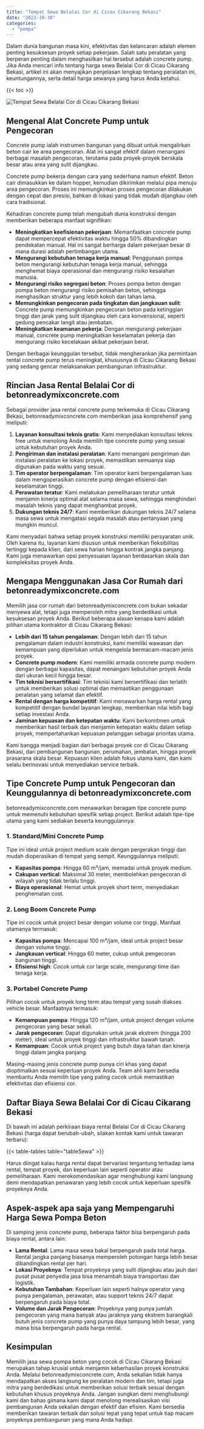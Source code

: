 ```yaml
---
title: "Tempat Sewa Belalai Cor di Cicau Cikarang Bekasi"
date: "2023-10-30"
categories: 
  - "pompa"
---
```


Dalam dunia bangunan masa kini, efektivitas dan kelancaran adalah elemen penting kesuksesan proyek setiap pekerjaan. Salah satu peralatan yang berperan penting dalam menghasilkan hal tersebut adalah concrete pump. Jika Anda mencari info tentang harga sewa Belalai Cor di Cicau Cikarang Bekasi, artikel ini akan menyajikan penjelasan lengkap tentang peralatan ini, keuntungannya, serta detail harga sewanya yang harus Anda ketahui.

{{< toc >}}

![Tempat Sewa Belalai Cor di Cicau Cikarang Bekasi](https://betoncor8.github.io/pump/concrete-pump%20(24).png)

## Mengenal Alat Concrete Pump untuk Pengecoran

Concrete pump ialah instrumen bangunan yang dibuat untuk mengalirkan beton cair ke area pengecoran. Alat ini sangat efektif dalam menangani berbagai masalah pengecoran, terutama pada proyek-proyek berskala besar atau area yang sulit dijangkau.

Concrete pump bekerja dengan cara yang sederhana namun efektif. Beton cair dimasukkan ke dalam hopper, kemudian dikirimkan melalui pipa menuju area pengecoran. Proses ini memungkinkan proses pengecoran dilakukan dengan cepat dan presisi, bahkan di lokasi yang tidak mudah dijangkau oleh cara tradisional.

Kehadiran concrete pump telah mengubah dunia konstruksi dengan memberikan beberapa manfaat signifikan:

- **Meningkatkan keefisienan pekerjaan**: Memanfaatkan concrete pump dapat mempercepat efektivitas waktu hingga 50% dibandingkan pendekatan manual. Hal ini sangat berharga dalam pekerjaan besar di mana durasi adalah pertimbangan utama.
- **Mengurangi kebutuhan tenaga kerja manual**: Penggunaan pompa beton mengurangi kebutuhan tenaga kerja manual, sehingga menghemat biaya operasional dan mengurangi risiko kesalahan manusia.
- **Mengurangi risiko segregasi beton**: Proses pompa beton dengan pompa beton mengurangi risiko pemisahan beton, sehingga menghasilkan struktur yang lebih kokoh dan tahan lama.
- **Memungkinkan pengecoran pada tingkatan dan jangkauan sulit**: Concrete pump memungkinkan pengecoran beton pada ketinggian tinggi dan jarak yang sulit dijangkau oleh cara konvensional, seperti gedung pencakar langit atau jembatan.
- **Meningkatkan keamanan pekerja**: Dengan mengurangi pekerjaan manual, concrete pump meningkatkan keselamatan pekerja dan mengurangi risiko kecelakaan akibat pekerjaan berat.

Dengan berbagai keunggulan tersebut, tidak mengherankan jika permintaan rental concrete pump terus meningkat, khususnya di Cicau Cikarang Bekasi yang sedang gencar melaksanakan pembangunan infrastruktur.

## Rincian Jasa Rental Belalai Cor di betonreadymixconcrete.com

Sebagai provider jasa rental concrete pump terkemuka di Cicau Cikarang Bekasi, betonreadymixconcrete.com memberikan jasa komprehensif yang meliputi:

1. **Layanan konsultasi teknis gratis**: Kami menyediakan konsultasi teknis free untuk menolong Anda memilih tipe concrete pump yang sesuai untuk kebutuhan proyek Anda.
2. **Pengiriman dan instalasi peralatan**: Kami menangani pengiriman dan instalasi peralatan ke lokasi proyek, memastikan semuanya siap digunakan pada waktu yang sesuai.
3. **Tim operator berpengalaman**: Tim operator kami berpengalaman luas dalam mengoperasikan concrete pump dengan efisiensi dan keselamatan tinggi.
4. **Perawatan teratur**: Kami melakukan pemeliharaan teratur untuk menjamin kinerja optimal alat selama masa sewa, sehingga menghindari masalah teknis yang dapat menghambat proyek.
5. **Dukungan teknis 24/7**: Kami memberikan dukungan teknis 24/7 selama masa sewa untuk mengatasi segala masalah atau pertanyaan yang mungkin muncul.

Kami menyadari bahwa setiap proyek konstruksi memiliki persyaratan unik. Oleh karena itu, layanan kami disusun untuk memberikan fleksibilitas tertinggi kepada klien, dari sewa harian hingga kontrak jangka panjang. Kami juga menawarkan opsi penyesuaian layanan berdasarkan skala dan kompleksitas proyek Anda.

## Mengapa Menggunakan Jasa Cor Rumah dari betonreadymixconcrete.com

Memilih jasa cor rumah dari betonreadymixconcrete.com bukan sekadar menyewa alat, tetapi juga memperoleh mitra yang berdedikasi untuk kesuksesan proyek Anda. Berikut beberapa alasan kenapa kami adalah pilihan utama kontraktor di Cicau Cikarang Bekasi:

- **Lebih dari 15 tahun pengalaman**: Dengan lebih dari 15 tahun pengalaman dalam industri konstruksi, kami memiliki wawasan dan kemampuan yang diperlukan untuk mengelola bermacam-macam jenis proyek.
- **Concrete pump modern**: Kami memiliki armada concrete pump modern dengan berbagai kapasitas, dapat menangani kebutuhan proyek Anda dari ukuran kecil hingga besar.
- **Tim teknisi bersertifikasi**: Tim teknisi kami bersertifikasi dan terlatih untuk memberikan solusi optimal dan memastikan penggunaan peralatan yang selamat dan efektif.
- **Rental dengan harga kompetitif**: Kami menawarkan harga rental yang kompetitif dengan bundel layanan lengkap, memberikan nilai lebih bagi setiap investasi Anda.
- **Jaminan kepuasan dan ketepatan waktu**: Kami berkomitmen untuk memberikan hasil terbaik dan menjamin ketepatan waktu dalam setiap proyek, mempertahankan kepuasan pelanggan sebagai prioritas utama.

Kami bangga menjadi bagian dari berbagai proyek cor di Cicau Cikarang Bekasi, dari pembangunan bangunan, perumahan, jembatan, hingga proyek prasarana skala besar. Kepuasan klien adalah fokus utama kami, dan kami selalu berinovasi untuk menyediakan service terbaik.

## Tipe Concrete Pump untuk Pengecoran dan Keunggulannya di betonreadymixconcrete.com

betonreadymixconcrete.com menawarkan beragam tipe concrete pump untuk memenuhi kebutuhan spesifik setiap project. Berikut adalah tipe-tipe utama yang kami sediakan beserta keunggulannya:

### 1\. Standard/Mini Concrete Pump

Tipe ini ideal untuk project medium scale dengan pergerakan tinggi dan mudah dioperasikan di tempat yang sempit. Keunggulannya meliputi:

- **Kapasitas pompa**: Hingga 60 m³/jam, memadai untuk proyek medium.
- **Cakupan vertical**: Maksimal 30 meter, membolehkan pengecoran di wilayah yang tidak terlalu tinggi.
- **Biaya operasional**: Hemat untuk proyek short term, menyediakan penghematan cost.

### 2\. Long Boom Concrete Pump

Tipe ini cocok untuk project besar dengan volume cor tinggi. Manfaat utamanya termasuk:

- **Kapasitas pompa**: Mencapai 100 m³/jam, ideal untuk project besar dengan volume tinggi.
- **Jangkauan vertical**: Hingga 60 meter, cukup untuk pengecoran bangunan tinggi.
- **Efisiensi high**: Cocok untuk cor large scale, mengurangi time dan tenaga kerja.

### 3\. Portabel Concrete Pump

Pilihan cocok untuk proyek long term atau tempat yang susah diakses vehicle besar. Manfaatnya termasuk:

- **Kemampuan pompa**: Hingga 120 m³/jam, untuk project dengan volume pengecoran yang besar sekali.
- **Jarak pengecoran**: Dapat digunakan untuk jarak ekstrem (hingga 200 meter), ideal untuk proyek tinggi dan infrastruktur bawah tanah.
- **Kemampuan**: Cocok untuk project yang butuh daya tahan dan kinerja tinggi dalam jangka panjang.

Masing-masing jenis concrete pump punya ciri khas yang dapat dioptimalkan sesuai keperluan proyek Anda. Team ahli kami bersedia membantu Anda memilih tipe yang paling cocok untuk memastikan efektivitas dan efisiensi cor.

## Daftar Biaya Sewa Belalai Cor di Cicau Cikarang Bekasi

Di bawah ini adalah perkiraan biaya rental Belalai Cor di Cicau Cikarang Bekasi (harga dapat berubah-ubah, silakan kontak kami untuk tawaran terbaru):

{{< table-tables table="tableSewa" >}}

Harus diingat kalau harga rental dapat bervariasi tergantung terhadap lama rental, tempat proyek, dan keperluan lain seperti operator atau pemeliharaan. Kami merekomendasikan agar menghubungi kami langsung demi mendapatkan penawaran yang lebih cocok untuk keperluan spesifik proyeknya Anda.

## Aspek-aspek apa saja yang Mempengaruhi Harga Sewa Pompa Beton

Di samping jenis concrete pump, beberapa faktor bisa berpengaruh pada biaya rental, antara lain:

- **Lama Rental**: Lama masa sewa bakal berpengaruh pada total harga. Rental jangka panjang biasanya memperoleh potongan harga lebih besar dibandingkan rental per hari.
- **Lokasi Proyeknya**: Tempat proyeknya yang sulit dijangkau atau jauh dari pusat pusat penyedia jasa bisa menambah biaya transportasi dan logistik.
- **Kebutuhan Tambahan**: Keperluan lain seperti halnya operator yang punya pengalaman, perawatan, atau support teknis 24/7 dapat berpengaruh pada biaya total.
- **Volume dan Jarak Pengecoran**: Proyeknya yang punya jumlah pengecoran yang mana banyak atau jaraknya yang ekstrem barangkali butuh jenis concrete pump yang punya daya tampung lebih besar, yang mana bisa berpengaruh pada harga rental.

## Kesimpulan

Memilih jasa sewa pompa beton yang cocok di Cicau Cikarang Bekasi merupakan tahap krusial untuk menjamin keberhasilan proyek konstruksi Anda. Melalui betonreadymixconcrete.com, Anda sekalian tidak hanya mendapatkan akses langsung ke peralatan modern dan tim, tetapi juga mitra yang berdedikasi untuk memberikan solusi terbaik sesuai dengan kebutuhan khusus proyeknya Anda. Jangan sungkan demi menghubungi kami dan bahas gimana kami dapat menolong merealisasikan visi pembangunan Anda sekalian dengan efektif dan efisien. Kami bersedia memberikan tawaran terbaik dan solusi tepat yang tepat untuk tiap macam proyeknya pembangunan yang mana Anda hadapi.
